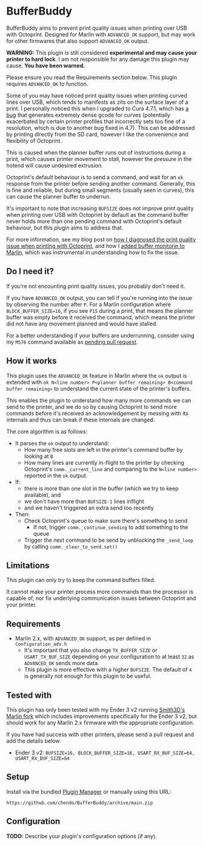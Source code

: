 # BufferBuddy

BufferBuddy aims to prevent print quality issues when printing over USB with Octoprint. Designed for Marlin with `ADVANCED_OK` support, but may work for other firmwares that also support `ADVANCED_OK` output.

**WARNING:** This plugin is still considered **experimental and may cause your printer to hard lock**. I am not responsible for any damage this plugin may cause. **You have been warned.**

Please ensure you read the Requirements section below. This plugin requires `ADVANCED_OK` to function.

Some of you may have noticed print quality issues when printing curved lines over USB, which tends to manifests as zits on the surface layer of a print. I personally noticed this when I upgraded to Cura 4.7.1, which has [a bug](https://github.com/Ultimaker/Cura/issues/8321) that generates extremely dense gcode for curves (potentially exacerbated by certain printer profiles that incorrectly sets too fine of a resolution, which is due to another bug fixed in 4.7). This can be addressed by printing directly from the SD card, however I like the convenience and flexibility of Octoprint.

This is caused when the planner buffer runs out of instructions during a print, which causes printer movement to stall, however the pressure in the hotend will cause undesired extrusion.

Octoprint's default behaviour is to send a command, and wait for an `ok` response from the printer before sending another command. Generally, this is fine and reliable, but during small segments (usually seen in curves), this can cause the planner buffer to underrun.

It's important to note that increasing `BUFSIZE` does not improve print quality when printing over USB with Octoprint by default as the command buffer never holds more than one pending command with Octoprint's default behaviour, but this plugin aims to address that.

For more information, see my blog post on [how I diagnosed the print quality issue when printing with Octoprint](https://chen.do/diagnosing-reduced-print-quality-with-octoprint/), and how I [added buffer monitorin to Marlin](https://chen.do/adding-buffer-monitoring-to-marlin/), which was instrumental in understanding how to fix the issue.

## Do I need it?

If you're not encounting print quality issues, you probably don't need it.

If you have `ADVANCED_OK` output, you can tell if you're running into the issue by observing the number after `P`. For a Marlin configuration where `BLOCK_BUFFER_SIZE=16`, if you see `P15` during a print, that means the planner buffer was empty before it received the command, which means the printer did not have any movement planned and would have stalled.

For a better understanding if your buffers are underrunning, consider using my `M576` command available as [pending pull request](https://github.com/MarlinFirmware/Marlin/pull/19674).

## How it works

This plugin uses the `ADVANCED_OK` feature in Marlin where the `ok` output is extended with `ok N<line number> P<planner buffer remaining> B<command buffer remaining>` to understand the current state of the printer's buffers.

This enables the plugin to understand how many more commands we can send to the printer, and we do so by causing Octoprint to send more commands before it's received an acknowledgement by messing with its internals and thus can break if these internals are changed.

The core algorithm is as follows:

* It parses the `ok` output to understand:
    * How many free slots are left in the printer's command buffer by looking at `B`
    * How many lines are currently in-flight to the printer by checking Octoprint's `comm._current_line` and comparing to the `N<line number>` reported in the `ok` output.
* If:
    * there is more than one slot in the buffer (which we try to keep available), and
    * we don't have more than `BUFSIZE-1` lines inflight
    * and we haven't triggered an extra send too recently
* Then:
    * Check Octoprint's queue to make sure there's something to send
        * If not, trigger `comm._continue_sending` to add something to the queue
    * Trigger the next command to be send by unblocking the `_send_loop` by calling `comm._clear_to_send.set()`

## Limitations

This plugin can only try to keep the command buffers filled.

It cannot make your printer process more commands than the processor is capable of, nor fix underlying communication issues between Octoprint and your printer.

## Requirements

* Marlin 2.x, with `ADVANCED_OK` support, as per defined in `Configuration_adv.h`
    * It's important that you also change `TX_BUFFER_SIZE` or `USART_TX_BUF_SIZE` depending on your configuration to at least `32` as `ADVANCED_OK` sends more data.
    * This plugin is more effective with a higher `BUFSIZE`. The default of `4` is generally not enough for this plugin to be useful.

## Tested with

This plugin has only been tested with my Ender 3 v2 running [Smith3D's Marlin fork](https://github.com/smith3d/Marlin/tree/bugfix-2.0.x-Smith3D) which includes improvements specifically for the Ender 3 v2, but should work for any Marlin 2.x firmware with the appropriate configuration.

If you have had success with other printers, please send a pull request and add the details below.

* Ender 3 v2: `BUFSIZE=16, BLOCK_BUFFER_SIZE=16, USART_RX_BUF_SIZE=64, USART_RX_BUF_SIZE=64`

## Setup

Install via the bundled [Plugin Manager](https://docs.octoprint.org/en/master/bundledplugins/pluginmanager.html)
or manually using this URL:

    https://github.com/chendo/BufferBuddy/archive/main.zip

## Configuration

**TODO:** Describe your plugin's configuration options (if any).
